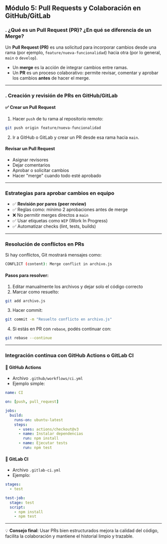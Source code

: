 ## Módulo 5: Pull Requests y Colaboración en GitHub/GitLab

### . ¿Qué es un Pull Request (PR)? ¿En qué se diferencia de un Merge?

Un **Pull Request (PR)** es una solicitud para incorporar cambios desde una rama (por ejemplo, `feature/nueva-funcionalidad`) hacia otra (por lo general, `main` o `develop`).

- Un **merge** es la acción de integrar cambios entre ramas.
- Un **PR** es un proceso colaborativo: permite revisar, comentar y aprobar los cambios **antes** de hacer el merge.

---

### . Creación y revisión de PRs en GitHub/GitLab

#### ✅ Crear un Pull Request

1. Hacer `push` de tu rama al repositorio remoto:
```bash
git push origin feature/nueva-funcionalidad
```

2. Ir a GitHub o GitLab y crear un PR desde esa rama hacia `main`.

#### Revisar un Pull Request

- Asignar revisores
- Dejar comentarios
- Aprobar o solicitar cambios
- Hacer "merge" cuando todo esté aprobado

---

### Estrategias para aprobar cambios en equipo

- ✅ **Revisión por pares (peer review)**
- ✅ Reglas como: mínimo 2 aprobaciones antes de merge
- ❌ No permitir merges directos a `main`
- ✅ Usar etiquetas como `WIP` (Work In Progress)
- ✅ Automatizar checks (lint, tests, builds)

---

### Resolución de conflictos en PRs

Si hay conflictos, Git mostrará mensajes como:

```bash
CONFLICT (content): Merge conflict in archivo.js
```

#### Pasos para resolver:

1. Editar manualmente los archivos y dejar solo el código correcto
2. Marcar como resuelto:
```bash
git add archivo.js
```

3. Hacer commit:
```bash
git commit -m "Resuelto conflicto en archivo.js"
```

4. Si estás en PR con `rebase`, podés continuar con:
```bash
git rebase --continue
```

---

### Integración continua con GitHub Actions o GitLab CI

#### 🚀 GitHub Actions

- Archivo `.github/workflows/ci.yml`
- Ejemplo simple:

```yaml
name: CI

on: [push, pull_request]

jobs:
  build:
    runs-on: ubuntu-latest
    steps:
      - uses: actions/checkout@v3
      - name: Instalar dependencias
        run: npm install
      - name: Ejecutar tests
        run: npm test
```

#### 🚀 GitLab CI

- Archivo `.gitlab-ci.yml`
- Ejemplo:

```yaml
stages:
  - test

test-job:
  stage: test
  script:
    - npm install
    - npm test
```

---

💡 **Consejo final**: Usar PRs bien estructurados mejora la calidad del código, facilita la colaboración y mantiene el historial limpio y trazable.
